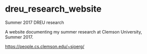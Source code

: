 # dreu_research_website
Summer 2017 DREU research

A website documenting my summer research at Clemson University, Summer 2017. 

https://people.cs.clemson.edu/~sjoerg/

